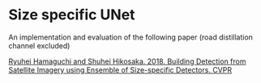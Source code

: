 Size specific UNet
====

An implementation and evaluation of the following paper (road distillation channel excluded)

[Ryuhei Hamaguchi and Shuhei Hikosaka. 2018.
Building Detection from Satellite Imagery using Ensemble of Size-specific Detectors.
CVPR](http://openaccess.thecvf.com/content_cvpr_2018_workshops/papers/w4/Hamaguchi_Building_Detection_From_CVPR_2018_paper.pdf)

